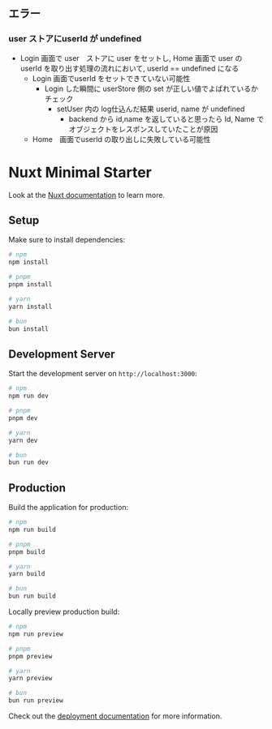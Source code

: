 ## エラー
### user ストアにuserId が undefined
- Login 画面で user　ストアに user をセットし, Home 画面で user の userId を取り出す処理の流れにおいて, userId == undefined になる
    - Login 画面でuserId をセットできていない可能性
        - Login した瞬間に userStore 側の set が正しい値でよばれているかチェック
            - setUser 内の log仕込んだ結果 userid, name が undefined
                - backend から id,name を返していると思ったら Id, Name でオブジェクトをレスポンスしていたことが原因
    - Home　画面でuserId の取り出しに失敗している可能性












# Nuxt Minimal Starter

Look at the [Nuxt documentation](https://nuxt.com/docs/getting-started/introduction) to learn more.

## Setup

Make sure to install dependencies:

```bash
# npm
npm install

# pnpm
pnpm install

# yarn
yarn install

# bun
bun install
```

## Development Server

Start the development server on `http://localhost:3000`:

```bash
# npm
npm run dev

# pnpm
pnpm dev

# yarn
yarn dev

# bun
bun run dev
```

## Production

Build the application for production:

```bash
# npm
npm run build

# pnpm
pnpm build

# yarn
yarn build

# bun
bun run build
```

Locally preview production build:

```bash
# npm
npm run preview

# pnpm
pnpm preview

# yarn
yarn preview

# bun
bun run preview
```

Check out the [deployment documentation](https://nuxt.com/docs/getting-started/deployment) for more information.
